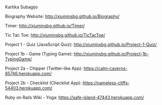 Kartika Subagijo

Biography Website:
http://xiuminsbg.github.io/Biography/

Timer:
http://xiuminsbg.github.io/Timer/

Tic Tac Toe:
http://xiuminsbg.github.io/TicTacToe/

Project 1 - Quiz (JavaScript Quiz):
http://xiuminsbg.github.io/Project-1-Quiz/

Project 1b - Game (Typing Game):
http://xiuminsbg.github.io/Project-1b-TypingGame/

Project 2a - Chipper (Twitter-like App):
https://calm-caverns-85746.herokuapp.com/

Project 2b - Checklist (Checklist App):
https://nameless-cliffs-54403.herokuapp.com/

Ruby on Rails Wiki - Yoga:
https://safe-island-47443.herokuapp.com/
